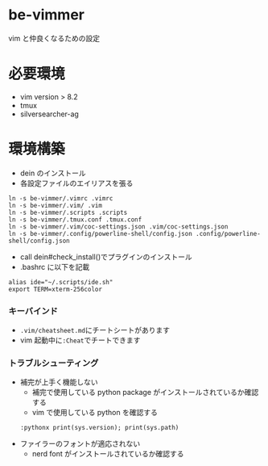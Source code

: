 # be-vimmer

vim と仲良くなるための設定

# 必要環境

- vim version > 8.2
- tmux
- silversearcher-ag

# 環境構築

- dein のインストール
- 各設定ファイルのエイリアスを張る

```
ln -s be-vimmer/.vimrc .vimrc
ln -s be-vimmer/.vim/ .vim
ln -s be-vimmer/.scripts .scripts
ln -s be-vimmer/.tmux.conf .tmux.conf
ln -s be-vimmer/.vim/coc-settings.json .vim/coc-settings.json
ln -s be-vimmer/.config/powerline-shell/config.json .config/powerline-shell/config.json
```

- call dein#check_install()でプラグインのインストール
- .bashrc に以下を記載

```
alias ide="~/.scripts/ide.sh"
export TERM=xterm-256color
```

### キーバインド

- `.vim/cheatsheet.md`にチートシートがあります
- vim 起動中に`:Cheat`でチートできます

### トラブルシューティング

- 補完が上手く機能しない
  - 補完で使用している python package がインストールされているか確認する
  - vim で使用している python を確認する
  ```
  :pythonx print(sys.version); print(sys.path)
  ```
- ファイラーのフォントが適応されない
  - nerd font がインストールされているか確認する
